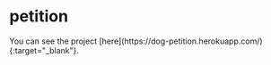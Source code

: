 # petition
<p> You can see the project
  [here](https://dog-petition.herokuapp.com/){:target="_blank"}.
</p>

